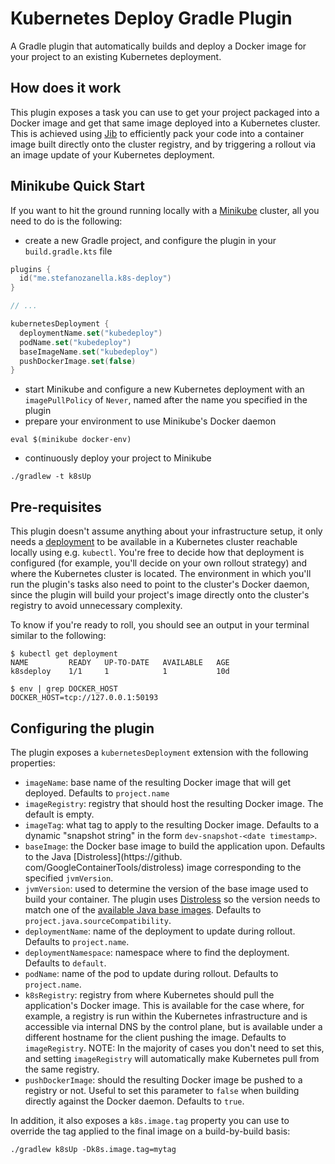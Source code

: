 # Kubernetes Deploy Gradle Plugin

A Gradle plugin that automatically builds and deploy a Docker image for your project to an existing Kubernetes
deployment.

## How does it work

This plugin exposes a task you can use to get your project packaged into a Docker image and get that same image
deployed into a Kubernetes cluster. This is achieved using [Jib](https://github.com/GoogleContainerTools/jib) to
efficiently pack your code into a container image built directly onto the cluster registry, and by triggering a rollout
via an image update of your Kubernetes deployment.

## Minikube Quick Start

If you want to hit the ground running locally with a [Minikube](http://minikube.sigs.k8s.io/) cluster, all you need to
do is the following:

* create a new Gradle project, and configure the plugin in your `build.gradle.kts` file

```kotlin
plugins {
  id("me.stefanozanella.k8s-deploy")
}

// ...

kubernetesDeployment {
  deploymentName.set("kubedeploy")
  podName.set("kubedeploy")
  baseImageName.set("kubedeploy")
  pushDockerImage.set(false)
}
```

* start Minikube and configure a new Kubernetes deployment with an `imagePullPolicy` of `Never`, named after the name
  you specified in the plugin
* prepare your environment to use Minikube's Docker daemon

```shell
eval $(minikube docker-env)
```

* continuously deploy your project to Minikube

```shell
./gradlew -t k8sUp
```

## Pre-requisites

This plugin doesn't assume anything about your infrastructure setup, it only needs
a [deployment](https://kubernetes.io/docs/concepts/workloads/controllers/deployment/)
to be available in a Kubernetes cluster reachable locally using e.g. `kubectl`. You're free to decide how that
deployment is configured (for example, you'll decide on your own rollout strategy) and where the Kubernetes cluster is
located. The environment in which you'll run the plugin's tasks also need to point to the cluster's Docker daemon,
since the plugin will build your project's image directly onto the cluster's registry to avoid unnecessary complexity.

To know if you're ready to roll, you should see an output in your terminal similar to the following:

```shell
$ kubectl get deployment
NAME         READY   UP-TO-DATE   AVAILABLE   AGE
k8sdeploy    1/1     1            1           10d

$ env | grep DOCKER_HOST
DOCKER_HOST=tcp://127.0.0.1:50193
```

## Configuring the plugin

The plugin exposes a `kubernetesDeployment` extension with the following properties:

* `imageName`: base name of the resulting Docker image that will get deployed. Defaults to `project.name`
* `imageRegistry`: registry that should host the resulting Docker image. The default is empty.
* `imageTag`: what tag to apply to the resulting Docker image. Defaults to a dynamic "snapshot string" in the form
  `dev-snapshot-<date timestamp>`.
* `baseImage`: the Docker base image to build the application upon. Defaults to the Java [Distroless](https://github.
  com/GoogleContainerTools/distroless) image corresponding to the specified `jvmVersion`.
* `jvmVersion`: used to determine the version of the base image used to build your container. The plugin
  uses [Distroless](https://github.com/GoogleContainerTools/distroless) so the version needs to match one of the
  [available Java base images](https://github.com/GoogleContainerTools/distroless/tree/main/java). Defaults to
  `project.java.sourceCompatibility`.
* `deploymentName`: name of the deployment to update during rollout. Defaults to `project.name`.
* `deploymentNamespace`: namespace where to find the deployment. Defaults to `default`.
* `podName`: name of the pod to update during rollout. Defaults to `project.name`.
* `k8sRegistry`: registry from where Kubernetes should pull the application's Docker image. This is available for 
  the case where, for example, a registry is run within the Kubernetes infrastructure and is accessible via internal 
  DNS by the control plane, but is available under a different hostname for the client pushing the image. Defaults 
  to `imageRegistry`. NOTE: In the majority of cases you don't need to set this, and setting `imageRegistry` will 
  automatically make Kubernetes pull from the same registry.
* `pushDockerImage`: should the resulting Docker image be pushed to a registry or not. Useful to set this parameter 
  to `false` when building directly against the Docker daemon. Defaults to `true`.

In addition, it also exposes a `k8s.image.tag` property you can use to override the tag applied to the final 
image on a build-by-build basis:

```shell
./gradlew k8sUp -Dk8s.image.tag=mytag
```
